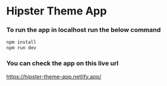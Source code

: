 # Hipster Theme App

### To run the app in localhost run the below command

```js
npm install
npm run dev
```

### You can check the app on this live url

https://hipster-theme-app.netlify.app/
